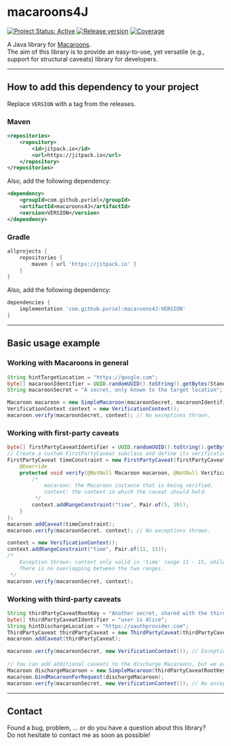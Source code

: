 # macaroons4J

[![Project Status: Active](https://www.repostatus.org/badges/latest/active.svg)](https://www.repostatus.org/#active)
[![Release version](https://badgen.net/badge/release/v1.1.2-SNAPSHOT/blue)](https://github.com/pvriel/macaroons4J/releases/tag/1.1.2-SNAPSHOT)
[![Coverage](https://badgen.net/badge/coverage/96%25/green)](https://badgen.net/badge/coverage/96%25/green)

 A Java library for <a href="https://research.google/pubs/pub41892/">Macaroons</a>.
<br>The aim of this library is to provide an easy-to-use, yet versatile (e.g., support for structural caveats) library for developers.

***

## How to add this dependency to your project
Replace `VERSION` with a tag from the releases.
### Maven
```xml
<repositories>
    <repository>
        <id>jitpack.io</id>
        <url>https://jitpack.io</url>
    </repository>
</repositories>
```
Also, add the following dependency:
```xml
<dependency>
    <groupId>com.github.pvriel</groupId>
    <artifactId>macaroons4J</artifactId>
    <version>VERSION</version>
</dependency>
```
### Gradle
```groovy
allprojects {
    repositories {
        maven { url 'https://jitpack.io' }
    }
}
```
Also, add the following dependency:
```groovy
dependencies {
    implementation 'com.github.pvriel:macaroons4J:VERSION'
}
```

***

## Basic usage example
### Working with Macaroons in general
```java
String hintTargetLocation = "https://google.com";
byte[] macaroonIdentifier = UUID.randomUUID().toString().getBytes(StandardCharsets.UTF_8);
String macaroonSecret = "A secret, only known to the target location";

Macaroon macaroon = new SimpleMacaroon(macaroonSecret, macaroonIdentifier, hintTargetLocation);
VerificationContext context = new VerificationContext();
macaroon.verify(macaroonSecret, context); // No exceptions thrown.
```
### Working with first-party caveats
```java
byte[] firstPartyCaveatIdentifier = UUID.randomUUID().toString().getBytes(StandardCharsets.UTF_8);
// Create a custom FirstPartyCaveat subclass and define its verification process.
FirstPartyCaveat timeConstraint = new FirstPartyCaveat(firstPartyCaveatIdentifier) {
    @Override
    protected void verify(@NotNull Macaroon macaroon, @NotNull VerificationContext context) throws IllegalStateException {
        /*
            macaroon: the Macaroon instance that is being verified.
            context: the context in which the caveat should hold.
         */
        context.addRangeConstraint("time", Pair.of(5, 10));
    }
};
macaroon.addCaveat(timeConstraint);
macaroon.verify(macaroonSecret, context); // No exceptions thrown.

context = new VerificationContext();
context.addRangeConstraint("time", Pair.of(11, 15));
/*
    Exception thrown: context only valid in 'time' range 11 - 15, while the constraint is only valid between 5 - 10.
    There is no overlapping between the two ranges.
 */
macaroon.verify(macaroonSecret, context);
```
### Working with third-party caveats
```java
String thirdPartyCaveatRootKey = "Another secret, shared with the third-party";
byte[] thirdPartyCaveatIdentifier = "user is Alice";
String hintDischargeLocation = "https://oauthprovider.com";
ThirdPartyCaveat thirdPartyCaveat = new ThirdPartyCaveat(thirdPartyCaveatRootKey, thirdPartyCaveatIdentifier, hintDischargeLocation);
macaroon.addCaveat(thirdPartyCaveat);

macaroon.verify(macaroonSecret, new VerificationContext()); // Exception thrown: no discharge Macaroon bound.
        
// You can add additional caveats to the discharge Macaroons, but we are not doing that here.
Macaroon dischargeMacaroon = new SimpleMacaroon(thirdPartyCaveatRootKey, thirdPartyCaveatIdentifier, hintDischargeLocation);
macaroon.bindMacaroonForRequest(dischargeMacaroon);
macaroon.verify(macaroonSecret, new VerificationContext()); // No exceptions thrown.
```

***

## Contact

Found a bug, problem, ... or do you have a question about this library?
<br>Do not hesitate to contact me as soon as possible!